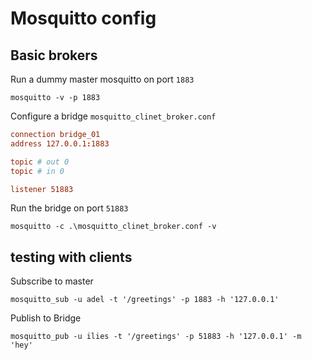 # Mosquitto config

## Basic brokers

Run a dummy master mosquitto on port `1883`

```text
mosquitto -v -p 1883
```

Configure a bridge `mosquitto_clinet_broker.conf`

```conf
connection bridge_01
address 127.0.0.1:1883

topic # out 0
topic # in 0

listener 51883
```

Run the bridge on port `51883`

```text
mosquitto -c .\mosquitto_clinet_broker.conf -v
```

## testing with clients

Subscribe to master

```text
mosquitto_sub -u adel -t '/greetings' -p 1883 -h '127.0.0.1'
```

Publish to Bridge

```text
mosquitto_pub -u ilies -t '/greetings' -p 51883 -h '127.0.0.1' -m 'hey'
```